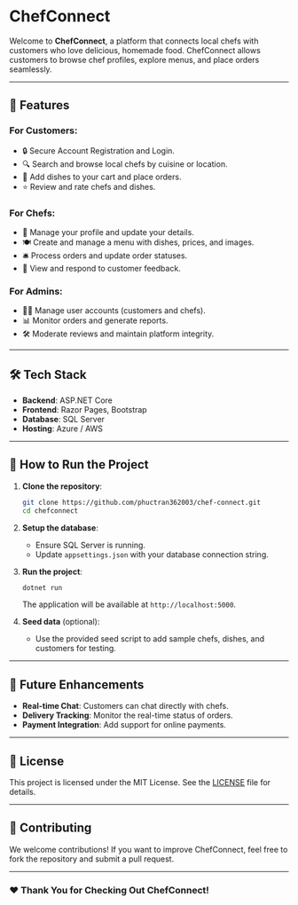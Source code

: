 # ChefConnect

Welcome to **ChefConnect**, a platform that connects local chefs with customers who love delicious, homemade food. ChefConnect allows customers to browse chef profiles, explore menus, and place orders seamlessly.

---

## 🚀 **Features**

### For Customers:
- 🔒 Secure Account Registration and Login.
- 🔍 Search and browse local chefs by cuisine or location.
- 🛒 Add dishes to your cart and place orders.
- ⭐ Review and rate chefs and dishes.

### For Chefs:
- 📂 Manage your profile and update your details.
- 🍽️ Create and manage a menu with dishes, prices, and images.
- 🛎️ Process orders and update order statuses.
- 📣 View and respond to customer feedback.

### For Admins:
- 👨‍💻 Manage user accounts (customers and chefs).
- 📊 Monitor orders and generate reports.
- 🛠️ Moderate reviews and maintain platform integrity.

---

## 🛠️ **Tech Stack**

- **Backend**: ASP.NET Core
- **Frontend**: Razor Pages, Bootstrap
- **Database**: SQL Server
- **Hosting**: Azure / AWS

---

## 🎯 **How to Run the Project**

1. **Clone the repository**:
   ```bash
   git clone https://github.com/phuctran362003/chef-connect.git
   cd chefconnect
   ```

2. **Setup the database**:
   - Ensure SQL Server is running.
   - Update `appsettings.json` with your database connection string.

3. **Run the project**:
   ```bash
   dotnet run
   ```
   The application will be available at `http://localhost:5000`.

4. **Seed data** (optional):
   - Use the provided seed script to add sample chefs, dishes, and customers for testing.

---

## 🌟 **Future Enhancements**

- **Real-time Chat**: Customers can chat directly with chefs.
- **Delivery Tracking**: Monitor the real-time status of orders.
- **Payment Integration**: Add support for online payments.

---

## 📄 **License**

This project is licensed under the MIT License. See the [LICENSE](LICENSE) file for details.

---

## 🙌 **Contributing**

We welcome contributions! If you want to improve ChefConnect, feel free to fork the repository and submit a pull request.

---

### ❤️ **Thank You for Checking Out ChefConnect!**
